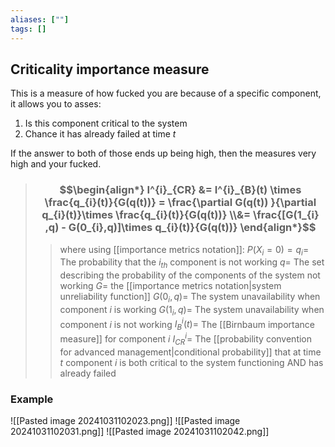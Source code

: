 ```yaml
---
aliases: [""]
tags: []
---
```


## Criticality importance measure

This is a measure of how fucked you are because of a specific component, it allows you to asses:
1) Is this component critical to the system
2) Chance it has already failed at time $t$

If the answer to both of those ends up being high, then the measures very high and your fucked.

> ### $$\begin{align*} I^{i}_{CR} &= I^{i}_{B}(t) \times \frac{q_{i}(t)}{G(q(t))}  =  \frac{\partial G(q(t)) }{\partial q_{i}(t)}\times \frac{q_{i}(t)}{G(q(t))} \\&=  \frac{[G(1_{i} ,q) - G(0_{i},q)]\times q_{i}(t)}{G(q(t))} \end{align*}$$
>> where using [[importance metrics notation]]:
>> $P(X_{i}=0)=q_{i}=$  The probability that the $i_{th}$ component is not working
>> $q=$ The set describing the probability of the components of the system not working
>> $G=$ the [[importance metrics notation|system unreliability function]]
>> $G(0_{i}, q)=$ The system unavailability when component $i$ is working
>> $G(1_{i}, q)=$ The system unavailability when component $i$ is not working
>> $I^{i}_{B}(t)=$ The [[Birnbaum importance measure]] for component $i$
>> $I^{i}_{CR}=$ The [[probability convention for advanced management|conditional probability]] that at time $t$ component $i$ is both critical to the system functioning AND has already failed

### Example
![[Pasted image 20241031102023.png]]
![[Pasted image 20241031102031.png]]
![[Pasted image 20241031102042.png]]

